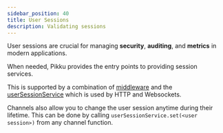 ```yaml
---
sidebar_position: 40
title: User Sessions
description: Validating sessions
---
```


User sessions are crucial for managing **security**, **auditing**, and 
**metrics** in modern applications.

When needed, Pikku provides the entry points to providing session services.

This is supported by a combination of [middleware](../core/middleware.md) and the [userSessionService](../api/user-session-service.md) which is used by HTTP and Websockets.

Channels also allow you to change the user session anytime during their lifetime. This can be done by calling `userSessionService.set(<user session>)` from any channel function.